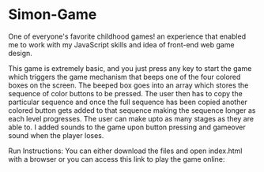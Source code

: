 # Simon-Game
One of everyone's favorite childhood games! an experience that enabled me to work with my JavaScript skills and idea of front-end web game design.

This game is extremely basic, and you just press any key to start the game which triggers the game mechanism that beeps one of the four colored boxes on the screen.
The beeped box goes into an array which stores the sequence of color buttons to be pressed. The user then has to copy the particular sequence and once the full sequence
has been copied another colored button gets added to that sequence making the sequence longer as each level progresses.
The user can make upto as many stages as they are able to.
I added sounds to the game upon button pressing and gameover sound when the player loses. 

Run Instructions: You can either download the files and open index.html with a browser or you can access this link to play the game online:
